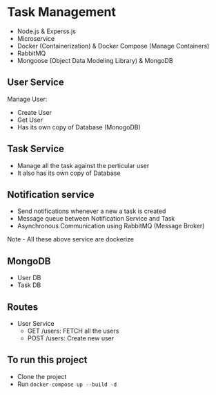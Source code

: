 # Task Management

- Node.js & Experss.js
- Microservice
- Docker (Containerization) & Docker Compose (Manage Containers)
- RabbitMQ
- Mongoose (Object Data Modeling Library) & MongoDB

## User Service

Manage User:
- Create User
- Get User
- Has its own copy of Database (MonogoDB)

## Task Service

- Manage all the task against the perticular user
- It also has its own copy of Database

## Notification service

- Send notifications whenever a new a task is created
- Message queue between Notification Service and Task
- Asynchronous Communication using RabbitMQ (Message Broker)

Note - All these above service are dockerize

## MongoDB 
- User DB
- Task DB

## Routes
- User Service
    - GET /users: FETCH all the users
    - POST /users: Create new user


## To run this project
- Clone the project
- Run `docker-compose up --build -d`